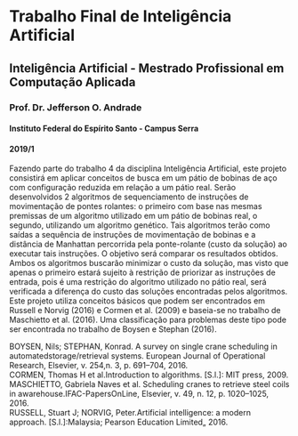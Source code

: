 # Trabalho Final de Inteligência Artificial  
## Inteligência Artificial - Mestrado Profissional em Computação Aplicada  
### Prof. Dr. Jefferson O. Andrade  
#### Instituto Federal do Espírito Santo - Campus Serra  
#### 2019/1  

Fazendo parte do trabalho 4 da disciplina Inteligência Artificial, este projeto consistirá em aplicar conceitos de busca em um pátio de bobinas de aço com configuração reduzida em relação a um pátio real. Serão desenvolvidos 2 algoritmos de sequenciamento de instruções de movimentação de pontes rolantes: o primeiro com base nas mesmas premissas de um algoritmo utilizado em um pátio de bobinas real, o segundo, utilizando um algoritmo genético. Tais algoritmos terão como saídas a sequência de instruções de movimentação de bobinas e a distância de Manhattan percorrida pela ponte-rolante (custo da solução) ao executar tais instruções.
O objetivo será comparar os resultados obtidos. Ambos os algoritmos buscarão minimizar o custo da solução, mas visto que apenas o primeiro estará sujeito à restrição de priorizar as instruções de entrada, pois é uma restrição do algoritmo utilizado no pátio real, será verificada a diferença do custo das soluções encontradas pelos algoritmos.
Este projeto utiliza conceitos básicos que podem ser encontrados em Russell e Norvig (2016) e Cormen et al. (2009) e baseia-se no trabalho de Maschietto et al. (2016). Uma classificação para problemas deste tipo pode ser encontrada no trabalho de Boysen e Stephan (2016).

BOYSEN, Nils; STEPHAN, Konrad. A survey on single crane scheduling in automatedstorage/retrieval systems. European Journal of Operational Research, Elsevier, v. 254,n. 3, p. 691–704, 2016.  
CORMEN, Thomas H et al.Introduction to algorithms. [S.l.]: MIT press, 2009.  
MASCHIETTO, Gabriela Naves et al. Scheduling cranes to retrieve steel coils in awarehouse.IFAC-PapersOnLine, Elsevier, v. 49, n. 12, p. 1020–1025, 2016.  
RUSSELL, Stuart J; NORVIG, Peter.Artificial intelligence: a modern approach. [S.l.]:Malaysia; Pearson Education Limited„ 2016.  
